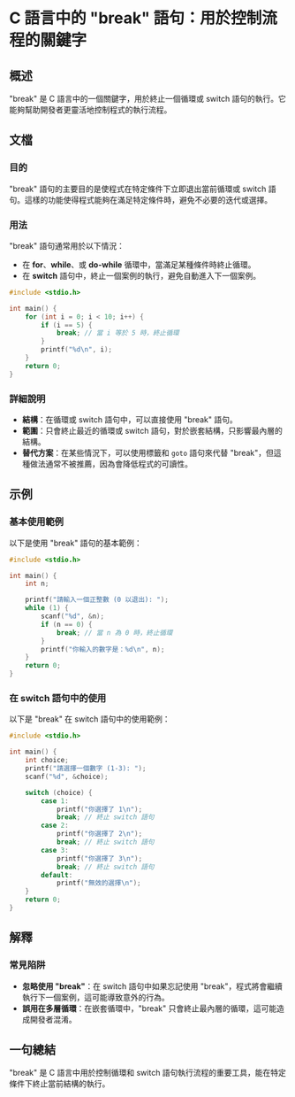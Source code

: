 <!--
Meta Description: # C 語言中的 "break" 語句：用於控制流程的關鍵字 ## 概述 "break" 是 C 語言中的一個關鍵字，用於終止一個循環或 switch 語句的執行。它能夠幫助開發者更靈活地控制程式的執行流程。 ## 文檔 ### 目的 "break" 語句的主要目的是使程式在特定條件下立即退出當前循...
Meta Keywords: break, switch, printf, int, while
-->

# C 語言中的 "break" 語句：用於控制流程的關鍵字

## 概述
"break" 是 C 語言中的一個關鍵字，用於終止一個循環或 switch 語句的執行。它能夠幫助開發者更靈活地控制程式的執行流程。

## 文檔
### 目的
"break" 語句的主要目的是使程式在特定條件下立即退出當前循環或 switch 語句。這樣的功能使得程式能夠在滿足特定條件時，避免不必要的迭代或選擇。

### 用法
"break" 語句通常用於以下情況：
- 在 **for**、**while**、或 **do-while** 循環中，當滿足某種條件時終止循環。
- 在 **switch** 語句中，終止一個案例的執行，避免自動進入下一個案例。

```c
#include <stdio.h>

int main() {
    for (int i = 0; i < 10; i++) {
        if (i == 5) {
            break; // 當 i 等於 5 時，終止循環
        }
        printf("%d\n", i);
    }
    return 0;
}
```

### 詳細說明
- **結構**：在循環或 switch 語句中，可以直接使用 "break" 語句。
- **範圍**：只會終止最近的循環或 switch 語句，對於嵌套結構，只影響最內層的結構。
- **替代方案**：在某些情況下，可以使用標籤和 `goto` 語句來代替 "break"，但這種做法通常不被推薦，因為會降低程式的可讀性。

## 示例
### 基本使用範例
以下是使用 "break" 語句的基本範例：

```c
#include <stdio.h>

int main() {
    int n;

    printf("請輸入一個正整數 (0 以退出): ");
    while (1) {
        scanf("%d", &n);
        if (n == 0) {
            break; // 當 n 為 0 時，終止循環
        }
        printf("你輸入的數字是：%d\n", n);
    }
    return 0;
}
```

### 在 switch 語句中的使用
以下是 "break" 在 switch 語句中的使用範例：

```c
#include <stdio.h>

int main() {
    int choice;
    printf("請選擇一個數字 (1-3): ");
    scanf("%d", &choice);

    switch (choice) {
        case 1:
            printf("你選擇了 1\n");
            break; // 終止 switch 語句
        case 2:
            printf("你選擇了 2\n");
            break; // 終止 switch 語句
        case 3:
            printf("你選擇了 3\n");
            break; // 終止 switch 語句
        default:
            printf("無效的選擇\n");
    }
    return 0;
}
```

## 解釋
### 常見陷阱
- **忽略使用 "break"**：在 switch 語句中如果忘記使用 "break"，程式將會繼續執行下一個案例，這可能導致意外的行為。
- **誤用在多層循環**：在嵌套循環中，"break" 只會終止最內層的循環，這可能造成開發者混淆。

## 一句總結
"break" 是 C 語言中用於控制循環和 switch 語句執行流程的重要工具，能在特定條件下終止當前結構的執行。